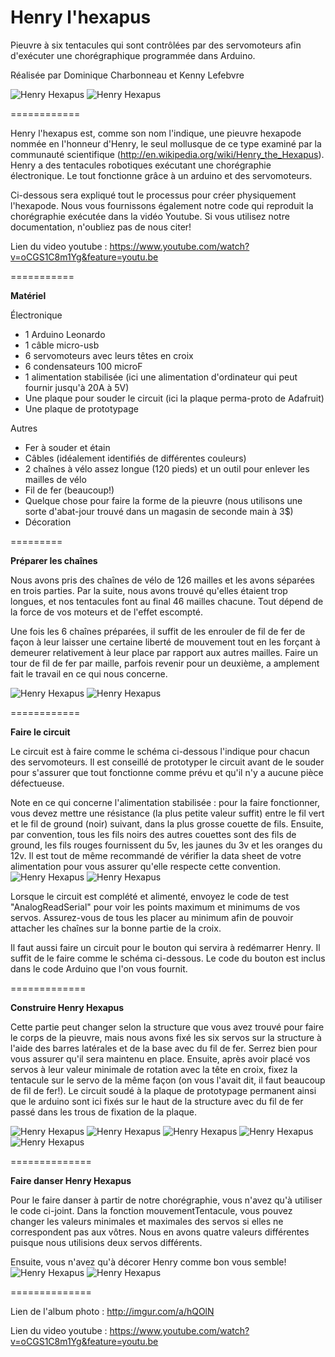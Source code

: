 <b>Henry l'hexapus</b>
============

Pieuvre à six tentacules qui sont contrôlées par des servomoteurs afin d'exécuter une chorégraphique programmée dans Arduino.

Réalisée par Dominique Charbonneau et Kenny Lefebvre

<img src="http://i.imgur.com/CIgiBkb.jpg" title="Henry Hexapus" />
<img src="http://i.imgur.com/anDmYbi.jpg" title="Henry Hexapus" />

============

Henry l'hexapus est, comme son nom l'indique, une pieuvre hexapode nommée en l'honneur d'Henry, le seul mollusque de ce type examiné par la communauté scientifique (<a href="http://en.wikipedia.org/wiki/Henry_the_Hexapus">http://en.wikipedia.org/wiki/Henry_the_Hexapus</a>). Henry a des tentacules robotiques exécutant une chorégraphie électronique.  Le tout fonctionne grâce à un arduino et des servomoteurs.

Ci-dessous sera expliqué tout le processus pour créer physiquement l'hexapode. Nous vous fournissons également notre code qui reproduit la chorégraphie exécutée dans la vidéo Youtube. Si vous utilisez notre documentation, n'oubliez pas de nous citer!

Lien du video youtube : <a href="https://www.youtube.com/watch?v=oCGS1C8m1Yg&feature=youtu.be">https://www.youtube.com/watch?v=oCGS1C8m1Yg&feature=youtu.be </a>

===========

<b>Matériel</b>

Électronique
- 1 Arduino Leonardo
- 1 câble micro-usb
- 6 servomoteurs avec leurs têtes en croix
- 6 condensateurs 100 microF
- 1 alimentation stabilisée (ici une alimentation d'ordinateur qui peut fournir jusqu'à 20A à 5V)
- Une plaque pour souder le circuit (ici la plaque perma-proto de Adafruit)
- Une plaque de prototypage

Autres
- Fer à souder et étain
- Câbles (idéalement identifiés de différentes couleurs)
- 2 chaînes à vélo assez longue (120 pieds) et un outil pour enlever les mailles de vélo
- Fil de fer (beaucoup!)
- Quelque chose pour faire la forme de la pieuvre (nous utilisons une sorte d'abat-jour trouvé dans un magasin de seconde main à 3$)
- Décoration

=========

<b> Préparer les chaînes </b>

Nous avons pris des chaînes de vélo de 126 mailles et les avons séparées en trois parties. Par la suite, nous avons trouvé qu'elles étaient trop longues, et nos tentacules font au final 46 mailles chacune. Tout dépend de la force de vos moteurs et de l'effet escompté.

Une fois les 6 chaînes préparées, il suffit de les enrouler de fil de fer de façon à leur laisser une certaine liberté de mouvement tout en les forçant à demeurer relativement à leur place par rapport aux autres mailles. Faire un tour de fil de fer par maille, parfois revenir pour un deuxième, a amplement fait le travail en ce qui nous concerne.

<img src="http://i.imgur.com/IXbATQN.jpg" title="Henry Hexapus" />
<img src="http://i.imgur.com/ZtMNwe7.jpg" title="Henry Hexapus" />

============

<b> Faire le circuit </b>

Le circuit est à faire comme le schéma ci-dessous l'indique pour chacun des servomoteurs. Il est conseillé de prototyper le circuit avant de le souder pour s'assurer que tout fonctionne comme prévu et qu'il n'y a aucune pièce défectueuse.

Note en ce qui concerne l'alimentation stabilisée : pour la faire fonctionner, vous devez mettre une résistance (la plus petite valeur suffit) entre le fil vert et le fil de ground (noir) suivant, dans la plus grosse couette de fils. Ensuite, par convention, tous les fils noirs des autres couettes sont des fils de ground, les fils rouges fournissent du 5v, les jaunes du 3v et les oranges du 12v. Il est tout de même recommandé de vérifier la data sheet de votre alimentation pour vous assurer qu'elle respecte cette convention.
<img src="http://i.imgur.com/cWe4i9I.jpg" title="Henry Hexapus" />
<img src="http://i.imgur.com/idU2NcU.jpg" title="Henry Hexapus" />

Lorsque le circuit est complété et alimenté, envoyez le code de test "AnalogReadSerial" pour voir les points maximum et minimums de vos servos. Assurez-vous de tous les placer au minimum afin de pouvoir attacher les chaînes sur la bonne partie de la croix.

Il faut aussi faire un circuit pour le bouton qui servira à redémarrer Henry. Il suffit de le faire comme le schéma ci-dessous. Le code du bouton est inclus dans le code Arduino que l'on vous fournit.

=============

<b> Construire Henry Hexapus </b>

Cette partie peut changer selon la structure que vous avez trouvé pour faire le corps de la pieuvre, mais nous avons fixé les six servos sur la structure à l'aide des barres latérales et de la base avec du fil de fer. Serrez bien pour vous assurer qu'il sera maintenu en place. Ensuite, après avoir placé vos servos à leur valeur minimale de rotation avec la tête en croix, fixez la tentacule sur le servo de la même façon (on vous l'avait dit, il faut beaucoup de fil de fer!). Le circuit soudé à la plaque de prototypage permanent ainsi que le arduino sont ici fixés sur le haut de la structure avec du fil de fer passé dans les trous de fixation de la plaque. 

<img src="http://i.imgur.com/XoumLJN.jpg" title="Henry Hexapus" />
<img src="http://i.imgur.com/BhGFSdT.jpg" title="Henry Hexapus" />
<img src="http://i.imgur.com/ryOhLPT.jpg" title="Henry Hexapus" />
<img src="http://i.imgur.com/X1UlfLH.jpg" title="Henry Hexapus" />
<img src="http://i.imgur.com/GRdNY02.jpg" title="Henry Hexapus" />

==============

<b> Faire danser Henry Hexapus </b>

Pour le faire danser à partir de notre chorégraphie, vous n'avez qu'à utiliser le code ci-joint. Dans la fonction mouvementTentacule, vous pouvez changer les valeurs minimales et maximales des servos si elles ne correspondent pas aux vôtres. Nous en avons quatre valeurs différentes puisque nous utilisions deux servos différents.

Ensuite, vous n'avez qu'à décorer Henry comme bon vous semble!
<img src="http://i.imgur.com/hoUx2SR.jpg" title="Henry Hexapus" />
<img src="http://i.imgur.com/2XfTqgw.jpg" title="Henry Hexapus" />

==============

Lien de l'album photo : http://imgur.com/a/hQOlN

Lien du video youtube : https://www.youtube.com/watch?v=oCGS1C8m1Yg&feature=youtu.be

